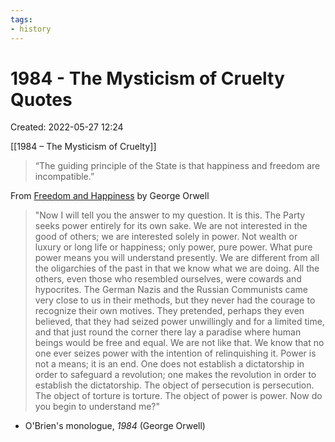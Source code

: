 ```yaml
---
tags:
- history
---
```

# 1984 - The Mysticism of Cruelty Quotes
Created: 2022-05-27 12:24  

[[1984 – The Mysticism of Cruelty]]

>“The guiding principle of the State is that happiness and freedom are incompatible.” 

From [Freedom and Happiness](https://www.orwellfoundation.com/the-orwell-foundation/orwell/essays-and-other-works/freedom-and-happiness-review-of-we-by-yevgeny-zamyatin/) by George Orwell 

>"Now I will tell you the answer to my question. It is this. The Party seeks power entirely for its own sake. We are not interested in the good of others; we are interested solely in power. Not wealth or luxury or long life or happiness; only power, pure power. What pure power means you will understand presently. We are different from all the oligarchies of the past in that we know what we are doing. All the others, even those who resembled ourselves, were cowards and hypocrites. The German Nazis and the Russian Communists came very close to us in their methods, but they never had the courage to recognize their own motives. They pretended, perhaps they even believed, that they had seized power unwillingly and for a limited time, and that just round the corner there lay a paradise where human beings would be free and equal. We are not like that. We know that no one ever seizes power with the intention of relinquishing it. Power is not a means; it is an end. One does not establish a dictatorship in order to safeguard a revolution; one makes the revolution in order to establish the dictatorship. The object of persecution is persecution. The object of torture is torture. The object of power is power. Now do you begin to understand me?"

- O'Brien's monologue, *1984* (George Orwell) 